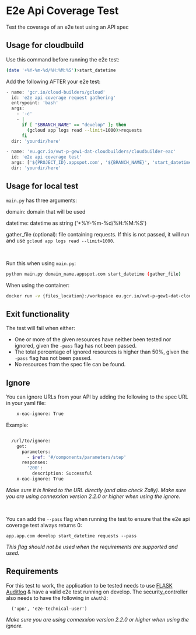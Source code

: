 # E2e Api Coverage Test

Test the coverage of an e2e test using an API spec
## Usage for cloudbuild

Use this command before running the e2e test:

```bash
(date '+%Y-%m-%d/%H:%M:%S')>start_datetime 
```
Add the following AFTER your e2e test:
```bash
- name: 'gcr.io/cloud-builders/gcloud'
  id: 'e2e api coverage request gathering'
  entrypoint: 'bash'
  args:
    - '-c'
    - |
      if [ "$BRANCH_NAME" == "develop" ]; then
        (gcloud app logs read --limit=1000)>requests
      fi
  dir: 'yourdir/here'

- name: 'eu.gcr.io/vwt-p-gew1-dat-cloudbuilders/cloudbuilder-eac'
  id: 'e2e api coverage test'
  args: ['${PROJECT_ID}.appspot.com', '${BRANCH_NAME}', 'start_datetime', 'requests']
  dir: 'yourdir/here'

```

## Usage for local test

`main.py` has three arguments: 

domain: domain that will be used

datetime: datetime as string ('+%Y-%m-%d/%H:%M:%S')

gather_file (optional): file containing requests. If this is not passed, it will run and use `gcloud app logs read --limit=1000`.

<br />

Run this when using `main.py`:

```bash
python main.py domain_name.appspot.com start_datetime (gather_file)
```
When using the container:
```bash
docker run -v {files_location}:/workspace eu.gcr.io/vwt-p-gew1-dat-cloudbuilders/cloudbuilder-eac:latest domain_name develop /workspace/start_datetime (/workspace/requests)
```

## Exit functionality

The test will fail when either:
- One or more of the given resources have neither been tested nor ignored, given the `-pass` flag has not been passed.
- The total percentage of ignored resources is higher than 50%, given the `-pass` flag has not been passed.
- No resources from the spec file can be found.

## Ignore

You can ignore URLs from your API by adding the following to the spec URL in your yaml file:
```bash
    x-eac-ignore: True
```

Example:
```bash

  /url/to/ignore:
    get:
      parameters:
        - $ref: '#/components/parameters/step'
      responses:
        '200':
          description: Successful
    x-eac-ignore: True

```

<em>Make sure it is linked to the URL directly (and also check Zally).
Make sure you are using connexxion version 2.2.0 or higher when using the ignore.</em>

<br />

You can add the `--pass` flag when running the test to ensure that the e2e api coverage test always returns 0:

```
app.app.com develop start_datetime requests --pass
```
<em>This flag should not be used when the requirements are supported and used.</em>

## Requirements
For this test to work, the application to be tested needs to use [FLASK Auditlog](https://github.com/vwt-digital/flask-auditlog) & have a valid e2e test running on develop.
The security_controller also needs to have the following in ```oAuth2```:
```
  ('upn', 'e2e-technical-user')
```

<em>Make sure you are using connexxion version 2.2.0 or higher when using the ignore.</em>

